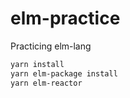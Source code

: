 # elm-practice

Practicing elm-lang

```bash
yarn install
yarn elm-package install
yarn elm-reactor
```
